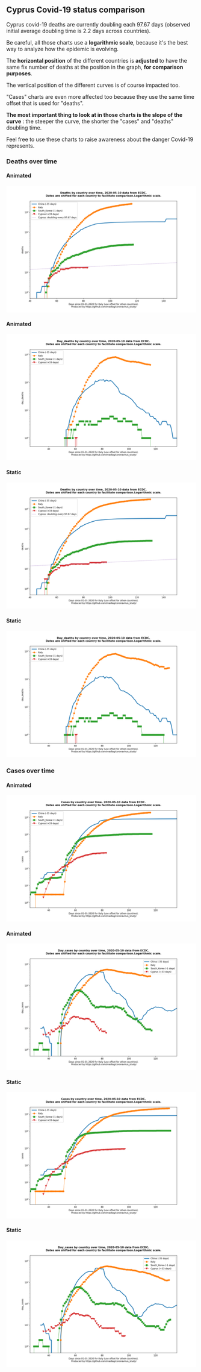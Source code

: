 ## Cyprus Covid-19 status comparison 

Cyprus covid-19 deaths are currently doubling each 97.67 days (observed initial average doubling time is 2.2 days across countries).



Be careful, all those charts use a **logarithmic scale**, because it's the best way to analyze how the epidemic is evolving.
 
The **horizontal position** of the different countries is **adjusted** to have the same fix number of deaths at the position in the graph, **for comparison purposes**.

The vertical position of the different curves is of course impacted too.

"Cases" charts are even more affected too because they use the same time offset that is used for "deaths".

**The most important thing to look at in those charts is the slope of the curve** : the steeper the curve, the shorter the "cases" and "deaths" doubling time.

Feel free to use these charts to raise awareness about the danger Covid-19 represents. 


 
### Deaths over time
 
#### Animated
![Cyprus covid-19 deaths animated chart](https://raw.githubusercontent.com/madlag/coronavirus_study/master/notebooks/graphs/2020-05-10/countries/Cyprus/2020-05-10_Cyprus_deaths.gif "Cyprus covid-19 deaths animated chart")   
 
#### Animated
![Cyprus covid-19 daily deaths animated chart](https://raw.githubusercontent.com/madlag/coronavirus_study/master/notebooks/graphs/2020-05-10/countries/Cyprus/2020-05-10_Cyprus_day_deaths.gif "Cyprus covid-19 day_deaths animated chart")   
 
#### Static
![Cyprus covid-19 deaths static chart](https://raw.githubusercontent.com/madlag/coronavirus_study/master/notebooks/graphs/2020-05-10/countries/Cyprus/2020-05-10_Cyprus_deaths.png "Cyprus covid-19 deaths static chart")   
 
#### Static
![Cyprus covid-19 daily deaths static chart](https://raw.githubusercontent.com/madlag/coronavirus_study/master/notebooks/graphs/2020-05-10/countries/Cyprus/2020-05-10_Cyprus_day_deaths.png "Cyprus covid-19 day_deaths static chart")   

 
### Cases over time
 
#### Animated
![Cyprus covid-19 cases animated chart](https://raw.githubusercontent.com/madlag/coronavirus_study/master/notebooks/graphs/2020-05-10/countries/Cyprus/2020-05-10_Cyprus_cases.gif "Cyprus covid-19 cases animated chart")   
 
#### Animated
![Cyprus covid-19 daily cases animated chart](https://raw.githubusercontent.com/madlag/coronavirus_study/master/notebooks/graphs/2020-05-10/countries/Cyprus/2020-05-10_Cyprus_day_cases.gif "Cyprus covid-19 day_cases animated chart")   
 
#### Static
![Cyprus covid-19 cases static chart](https://raw.githubusercontent.com/madlag/coronavirus_study/master/notebooks/graphs/2020-05-10/countries/Cyprus/2020-05-10_Cyprus_cases.png "Cyprus covid-19 cases static chart")   
 
#### Static
![Cyprus covid-19 daily cases static chart](https://raw.githubusercontent.com/madlag/coronavirus_study/master/notebooks/graphs/2020-05-10/countries/Cyprus/2020-05-10_Cyprus_day_cases.png "Cyprus covid-19 day_cases static chart")   

